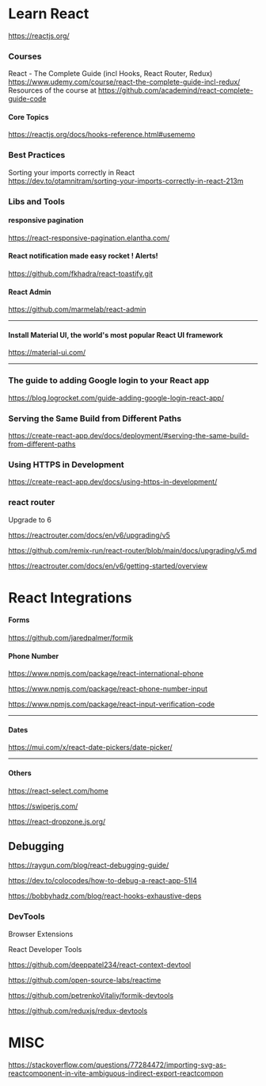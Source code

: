 # Learn React

https://reactjs.org/

### Courses

 React - The Complete Guide (incl Hooks, React Router, Redux) 
<br>
https://www.udemy.com/course/react-the-complete-guide-incl-redux/
<br>
Resources of the course at
https://github.com/academind/react-complete-guide-code


#### Core Topics

https://reactjs.org/docs/hooks-reference.html#usememo


### Best Practices
 Sorting your imports correctly in React 
<br>
https://dev.to/otamnitram/sorting-your-imports-correctly-in-react-213m

### Libs and Tools

#### responsive pagination
https://react-responsive-pagination.elantha.com/

####  React notification made easy rocket ! Alerts!
https://github.com/fkhadra/react-toastify.git

#### React Admin

https://github.com/marmelab/react-admin

---

#### Install Material UI, the world's most popular React UI framework

https://material-ui.com/

---
### The guide to adding Google login to your React app
https://blog.logrocket.com/guide-adding-google-login-react-app/


### Serving the Same Build from Different Paths

https://create-react-app.dev/docs/deployment/#serving-the-same-build-from-different-paths



### Using HTTPS in Development
https://create-react-app.dev/docs/using-https-in-development/

### react router
Upgrade to 6

https://reactrouter.com/docs/en/v6/upgrading/v5

https://github.com/remix-run/react-router/blob/main/docs/upgrading/v5.md

https://reactrouter.com/docs/en/v6/getting-started/overview



# React Integrations

#### Forms

https://github.com/jaredpalmer/formik

#### Phone Number

https://www.npmjs.com/package/react-international-phone

https://www.npmjs.com/package/react-phone-number-input

https://www.npmjs.com/package/react-input-verification-code

---

#### Dates

https://mui.com/x/react-date-pickers/date-picker/

---

#### Others

https://react-select.com/home


https://swiperjs.com/

https://react-dropzone.js.org/

## Debugging

https://raygun.com/blog/react-debugging-guide/

https://dev.to/colocodes/how-to-debug-a-react-app-51l4

https://bobbyhadz.com/blog/react-hooks-exhaustive-deps

### DevTools

Browser Extensions

React Developer Tools

https://github.com/deeppatel234/react-context-devtool

https://github.com/open-source-labs/reactime

https://github.com/petrenkoVitaliy/formik-devtools

https://github.com/reduxjs/redux-devtools

# MISC

https://stackoverflow.com/questions/77284472/importing-svg-as-reactcomponent-in-vite-ambiguous-indirect-export-reactcompon
